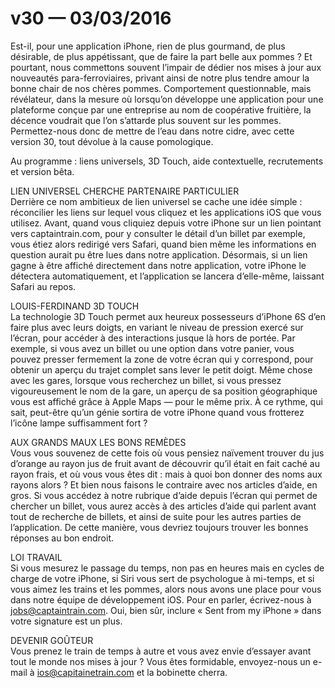 # v30 — 03/03/2016

Est-il, pour une application iPhone, rien de plus gourmand, de plus désirable, de plus appétissant, que de faire la part belle aux pommes&nbsp;? Et pourtant, nous commettons souvent l’impair de dédier nos mises à jour aux nouveautés para-ferroviaires, privant ainsi de notre plus tendre amour la bonne chair de nos chères pommes. Comportement questionnable, mais révélateur, dans la mesure où lorsqu’on développe une application pour une plateforme conçue par une entreprise au nom de coopérative fruitière, la décence voudrait que l’on s’attarde plus souvent sur les pommes. Permettez-nous donc de mettre de l’eau dans notre cidre, avec cette version 30, tout dévolue à la cause pomologique.

Au programme&nbsp;: liens universels, 3D Touch, aide contextuelle, recrutements et version bêta.

LIEN UNIVERSEL CHERCHE PARTENAIRE PARTICULIER<br />
Derrière ce nom ambitieux de lien universel se cache une idée simple&nbsp;: réconcilier les liens sur lequel vous cliquez et les applications iOS que vous utilisez. Avant, quand vous cliquiez depuis votre iPhone sur un lien pointant vers captaintrain.com, pour y consulter le détail d’un billet par exemple, vous étiez alors redirigé vers Safari, quand bien même les informations en question aurait pu être lues dans notre application. Désormais, si un lien gagne à être affiché directement dans notre application, votre iPhone le détectera automatiquement, et l’application se lancera d’elle-même, laissant Safari au repos.

LOUIS-FERDINAND 3D TOUCH<br />
La technologie 3D Touch permet aux heureux possesseurs d’iPhone 6S d’en faire plus avec leurs doigts, en variant le niveau de pression exercé sur l’écran, pour accéder à des interactions jusque là hors de portée. Par exemple, si vous avez un billet ou une option dans votre panier, vous pouvez presser fermement la zone de votre écran qui y correspond, pour obtenir un aperçu du trajet complet sans lever le petit doigt. Même chose avec les gares, lorsque vous recherchez un billet, si vous pressez vigoureusement le nom de la gare, un aperçu de sa position géographique vous est affiché grâce à Apple Maps —&nbsp;pour le même prix. À ce rythme, qui sait, peut-être qu’un génie sortira de votre iPhone quand vous frotterez l’icône lampe suffisamment fort&nbsp;?

AUX GRANDS MAUX LES BONS REMÈDES<br />
Vous vous souvenez de cette fois où vous pensiez naïvement trouver du jus d’orange au rayon jus de fruit avant de découvrir qu’il était en fait caché au rayon frais, et où vous vous êtes dit&nbsp;: mais à quoi bon donner des noms aux rayons alors&nbsp;? Et bien nous faisons le contraire avec nos articles d’aide, en gros. Si vous accédez à notre rubrique d’aide depuis l’écran qui permet de chercher un billet, vous aurez accès à des articles d’aide qui parlent avant tout de recherche de billets, et ainsi de suite pour les autres parties de l’application. De cette manière, vous devriez toujours trouver les bonnes réponses au bon endroit.

LOI TRAVAIL<br />
Si vous mesurez le passage du temps, non pas en heures mais en cycles de charge de votre iPhone, si Siri vous sert de psychologue à mi-temps, et si vous aimez les trains et les pommes, alors nous avons une place pour vous dans notre équipe de développement iOS. Pour en parler, écrivez-nous à jobs@captaintrain.com. Oui, bien sûr, inclure «&nbsp;Sent from my iPhone&nbsp;» dans votre signature est un plus.

DEVENIR GOÛTEUR<br />
Vous prenez le train de temps à autre et vous avez envie d’essayer avant tout le monde nos mises à jour&nbsp;? Vous êtes formidable, envoyez-nous un e-mail à ios@capitainetrain.com et la bobinette cherra.
